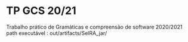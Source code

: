 # TP GCS 20/21
Trabalho prático de Gramáticas e compreensão de software 2020/2021
path executável : out/artifacts/SelRA_jar/
